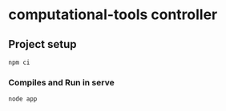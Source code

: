 # computational-tools controller

## Project setup
```
npm ci
```

### Compiles and Run in serve
```
node app
```
